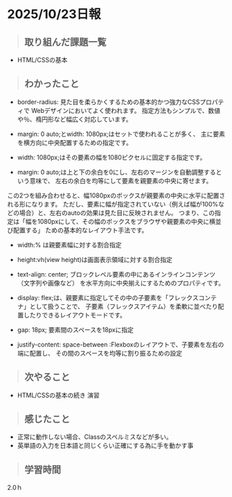 # 2025/10/23日報

>## 取り組んだ課題一覧 
- HTML/CSSの基本
  
> ## わかったこと
- border-radius:
見た目を柔らかくするための基本的かつ強力なCSSプロパティで
Webデザインにおいてよく使われます。
指定方法もシンプルで、数値や％、楕円形など幅広く対応しています。

- margin: 0 auto;とwidth: 1080px;はセットで使われることが多く、
主に要素を横方向に中央配置するための指定です。

- width: 1080px;はその要素の幅を1080ピクセルに固定する指定です。
- margin: 0 auto;は上と下の余白を0にし、左右のマージンを自動調整するという意味で、
左右の余白を均等にして要素を親要素の中央に寄せます。

この2つを組み合わせると、幅1080pxのボックスが親要素の中央に水平に配置される形になります。
ただし、要素に幅が指定されていない（例えば幅が100%などの場合）と、左右のautoの効果は見た目に反映されません。
つまり、この指定は「幅を1080pxにして、その幅のボックスをブラウザや親要素の中央に横並び配置する」
ための基本的なレイアウト手法です。


- width:% は親要素幅に対する割合指定
- height:vh(view height)は画面表示領域に対する割合指定

- text-align: center; 
ブロックレベル要素の中にあるインラインコンテンツ（文字列や画像など）
を水平方向に中央揃えにするためのプロパティです。

- display: flex;は、親要素に指定してその中の子要素を「フレックスコンテナ」として扱うことで、
子要素（フレックスアイテム）を柔軟に並べたり配置したりできるレイアウトモードです。

- gap: 18px;  要素間のスペースを18pxに指定

- justify-content: space-between
	:Flexboxのレイアウトで、子要素を左右の端に配置し、
	 その間のスペースを均等に割り振るための設定

> ## 次やること
- HTML/CSSの基本の続き 演習

> ## 感じたこと
- 正常に動作しない場合、Classのスペルミスなどが多い。
- 英単語の入力を日本語と同じくらい正確にする為に手を動かす事
 
 
> ## 学習時間
  2.0ｈ
